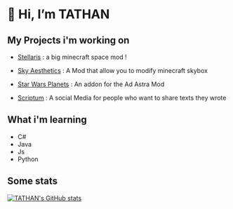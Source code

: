 # 👋 Hi, I’m TATHAN

## My Projects i'm working on

- [Stellaris](https://github.com/st0x0ef/stellaris) : a big minecraft space mod !
- [Sky Aesthetics](https://github.com/TathanDev/SkyAesthetics) : A Mod that allow you to modify minecraft skybox

- [Star Wars Planets](https://github.com/TathanDev/StarWarsPlanets-AdAstra) : An addon for the Ad Astra Mod
- [Scriptum](https://scriptum.odysseyus.fr) : A social Media for people who want to share texts they wrote

  
## What i'm learning

- C#
- Java
- Js 
- Python


## Some stats 
[![TATHAN's GitHub stats](https://github-readme-stats.vercel.app/api?username=tathandev&show_icons=true&theme=tokyonight)](https://github.com/anuraghazra/github-readme-stats)
